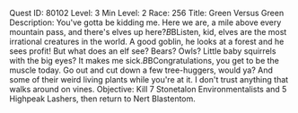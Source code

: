 Quest ID: 80102
Level: 3
Min Level: 2
Race: 256
Title: Green Versus Green
Description: You've gotta be kidding me. Here we are, a mile above every mountain pass, and there's elves up here?$B$BListen, kid, elves are the most irrational creatures in the world. A good goblin, he looks at a forest and he sees profit! But what does an elf see? Bears? Owls? Little baby squirrels with the big eyes? It makes me sick.$B$BCongratulations, you get to be the muscle today. Go out and cut down a few tree-huggers, would ya? And some of their weird living plants while you're at it. I don't trust anything that walks around on vines.
Objective: Kill 7 Stonetalon Environmentalists and 5 Highpeak Lashers, then return to Nert Blastentom.
